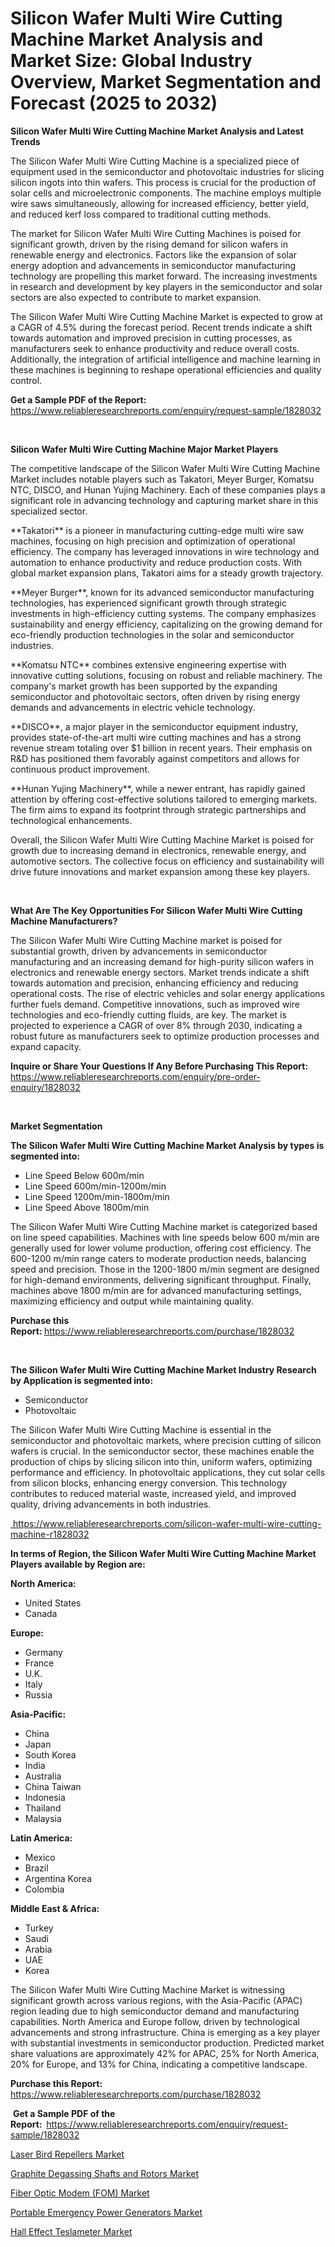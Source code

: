 <p><h1>Silicon Wafer Multi Wire Cutting Machine Market Analysis and Market Size: Global Industry Overview, Market Segmentation and Forecast (2025 to 2032)</h1></p><p><strong>Silicon Wafer Multi Wire Cutting Machine Market Analysis and Latest Trends</strong></p>
<p><p>The Silicon Wafer Multi Wire Cutting Machine is a specialized piece of equipment used in the semiconductor and photovoltaic industries for slicing silicon ingots into thin wafers. This process is crucial for the production of solar cells and microelectronic components. The machine employs multiple wire saws simultaneously, allowing for increased efficiency, better yield, and reduced kerf loss compared to traditional cutting methods.</p><p>The market for Silicon Wafer Multi Wire Cutting Machines is poised for significant growth, driven by the rising demand for silicon wafers in renewable energy and electronics. Factors like the expansion of solar energy adoption and advancements in semiconductor manufacturing technology are propelling this market forward. The increasing investments in research and development by key players in the semiconductor and solar sectors are also expected to contribute to market expansion.</p><p>The Silicon Wafer Multi Wire Cutting Machine Market is expected to grow at a CAGR of 4.5% during the forecast period. Recent trends indicate a shift towards automation and improved precision in cutting processes, as manufacturers seek to enhance productivity and reduce overall costs. Additionally, the integration of artificial intelligence and machine learning in these machines is beginning to reshape operational efficiencies and quality control.</p></p>
<p><strong>Get a Sample PDF of the Report:&nbsp;</strong> <a href="https://www.reliableresearchreports.com/enquiry/request-sample/1828032?utm_campaign=123&utm_medium=2&utm_source=Github&utm_content=ia&utm_term=12042025&utm_id=silicon-wafer-multi-wire-cutting-machine">https://www.reliableresearchreports.com/enquiry/request-sample/1828032</a></p>
<p>&nbsp;</p>
<p><strong>Silicon Wafer Multi Wire Cutting Machine Major Market Players</strong></p>
<p><p>The competitive landscape of the Silicon Wafer Multi Wire Cutting Machine Market includes notable players such as Takatori, Meyer Burger, Komatsu NTC, DISCO, and Hunan Yujing Machinery. Each of these companies plays a significant role in advancing technology and capturing market share in this specialized sector.</p><p>**Takatori** is a pioneer in manufacturing cutting-edge multi wire saw machines, focusing on high precision and optimization of operational efficiency. The company has leveraged innovations in wire technology and automation to enhance productivity and reduce production costs. With global market expansion plans, Takatori aims for a steady growth trajectory.</p><p>**Meyer Burger**, known for its advanced semiconductor manufacturing technologies, has experienced significant growth through strategic investments in high-efficiency cutting systems. The company emphasizes sustainability and energy efficiency, capitalizing on the growing demand for eco-friendly production technologies in the solar and semiconductor industries.</p><p>**Komatsu NTC** combines extensive engineering expertise with innovative cutting solutions, focusing on robust and reliable machinery. The company's market growth has been supported by the expanding semiconductor and photovoltaic sectors, often driven by rising energy demands and advancements in electric vehicle technology.</p><p>**DISCO**, a major player in the semiconductor equipment industry, provides state-of-the-art multi wire cutting machines and has a strong revenue stream totaling over $1 billion in recent years. Their emphasis on R&D has positioned them favorably against competitors and allows for continuous product improvement.</p><p>**Hunan Yujing Machinery**, while a newer entrant, has rapidly gained attention by offering cost-effective solutions tailored to emerging markets. The firm aims to expand its footprint through strategic partnerships and technological enhancements.</p><p>Overall, the Silicon Wafer Multi Wire Cutting Machine Market is poised for growth due to increasing demand in electronics, renewable energy, and automotive sectors. The collective focus on efficiency and sustainability will drive future innovations and market expansion among these key players.</p></p>
<p>&nbsp;</p>
<p><strong>What Are The Key Opportunities For Silicon Wafer Multi Wire Cutting Machine Manufacturers?</strong></p>
<p><p>The Silicon Wafer Multi Wire Cutting Machine market is poised for substantial growth, driven by advancements in semiconductor manufacturing and an increasing demand for high-purity silicon wafers in electronics and renewable energy sectors. Market trends indicate a shift towards automation and precision, enhancing efficiency and reducing operational costs. The rise of electric vehicles and solar energy applications further fuels demand. Competitive innovations, such as improved wire technologies and eco-friendly cutting fluids, are key. The market is projected to experience a CAGR of over 8% through 2030, indicating a robust future as manufacturers seek to optimize production processes and expand capacity.</p></p>
<p><strong>Inquire or Share Your Questions If Any Before Purchasing This Report:</strong> <a href="https://www.reliableresearchreports.com/enquiry/pre-order-enquiry/1828032?utm_campaign=123&utm_medium=2&utm_source=Github&utm_content=ia&utm_term=12042025&utm_id=silicon-wafer-multi-wire-cutting-machine">https://www.reliableresearchreports.com/enquiry/pre-order-enquiry/1828032</a></p>
<p>&nbsp;</p>
<p><strong>Market Segmentation</strong></p>
<p><strong>The Silicon Wafer Multi Wire Cutting Machine Market Analysis by types is segmented into:</strong></p>
<p><ul><li>Line Speed Below 600m/min</li><li>Line Speed 600m/min-1200m/min</li><li>Line Speed 1200m/min-1800m/min</li><li>Line Speed Above 1800m/min</li></ul></p>
<p><p>The Silicon Wafer Multi Wire Cutting Machine market is categorized based on line speed capabilities. Machines with line speeds below 600 m/min are generally used for lower volume production, offering cost efficiency. The 600-1200 m/min range caters to moderate production needs, balancing speed and precision. Those in the 1200-1800 m/min segment are designed for high-demand environments, delivering significant throughput. Finally, machines above 1800 m/min are for advanced manufacturing settings, maximizing efficiency and output while maintaining quality.</p></p>
<p><strong>Purchase this Report:&nbsp;</strong><a href="https://www.reliableresearchreports.com/purchase/1828032?utm_campaign=123&utm_medium=2&utm_source=Github&utm_content=ia&utm_term=12042025&utm_id=silicon-wafer-multi-wire-cutting-machine">https://www.reliableresearchreports.com/purchase/1828032</a></p>
<p>&nbsp;</p>
<p><strong>The Silicon Wafer Multi Wire Cutting Machine Market Industry Research by Application is segmented into:</strong></p>
<p><ul><li>Semiconductor</li><li>Photovoltaic</li></ul></p>
<p><p>The Silicon Wafer Multi Wire Cutting Machine is essential in the semiconductor and photovoltaic markets, where precision cutting of silicon wafers is crucial. In the semiconductor sector, these machines enable the production of chips by slicing silicon into thin, uniform wafers, optimizing performance and efficiency. In photovoltaic applications, they cut solar cells from silicon blocks, enhancing energy conversion. This technology contributes to reduced material waste, increased yield, and improved quality, driving advancements in both industries.</p></p>
<p><a href="https://www.reliableresearchreports.com/silicon-wafer-multi-wire-cutting-machine-r1828032?utm_campaign=123&utm_medium=2&utm_source=Github&utm_content=ia&utm_term=12042025&utm_id=silicon-wafer-multi-wire-cutting-machine">&nbsp;https://www.reliableresearchreports.com/silicon-wafer-multi-wire-cutting-machine-r1828032</a></p>
<p><strong>In terms of Region, the Silicon Wafer Multi Wire Cutting Machine Market Players available by Region are:</strong></p>
<p>
    <p> <strong> North America: </strong>
        <ul>
            <li>United States</li>
            <li>Canada</li>
        </ul>
        </p> 
    <p> <strong> Europe: </strong>
        <ul>
            <li>Germany</li>
            <li>France</li>
            <li>U.K.</li>
            <li>Italy</li>
            <li>Russia</li>
        </ul>
        </p> 
    <p> <strong> Asia-Pacific: </strong>
        <ul>
            <li>China</li>
            <li>Japan</li>
            <li>South Korea</li>
            <li>India</li>
            <li>Australia</li>
            <li>China Taiwan</li>
            <li>Indonesia</li>
            <li>Thailand</li>
            <li>Malaysia</li>
        </ul>
        </p> 
    <p> <strong> Latin America: </strong>
        <ul>
            <li>Mexico</li>
            <li>Brazil</li>
            <li>Argentina Korea</li>
            <li>Colombia</li>
        </ul>
        </p> 
    <p> <strong> Middle East & Africa: </strong>
        <ul>
            <li>Turkey</li>
            <li>Saudi</li>
            <li>Arabia</li>
            <li>UAE</li>
            <li>Korea</li>
        </ul>
    </p>
    </p>
<p><p>The Silicon Wafer Multi Wire Cutting Machine Market is witnessing significant growth across various regions, with the Asia-Pacific (APAC) region leading due to high semiconductor demand and manufacturing capabilities. North America and Europe follow, driven by technological advancements and strong infrastructure. China is emerging as a key player with substantial investments in semiconductor production. Predicted market share valuations are approximately 42% for APAC, 25% for North America, 20% for Europe, and 13% for China, indicating a competitive landscape.</p></p>
<p><strong>Purchase this Report: </strong><a href="https://www.reliableresearchreports.com/purchase/1828032?utm_campaign=123&utm_medium=2&utm_source=Github&utm_content=ia&utm_term=12042025&utm_id=silicon-wafer-multi-wire-cutting-machine">https://www.reliableresearchreports.com/purchase/1828032</a></p>
<p>&nbsp;<strong>Get a Sample PDF of the Report:&nbsp;&nbsp;</strong><a href="https://www.reliableresearchreports.com/enquiry/request-sample/1828032?utm_campaign=123&utm_medium=2&utm_source=Github&utm_content=ia&utm_term=12042025&utm_id=silicon-wafer-multi-wire-cutting-machine">https://www.reliableresearchreports.com/enquiry/request-sample/1828032</a></p>
<p><strong></strong></p>
<p><p><a href="https://github.com/maclarensidney/Market-Research-Report-List-1/blob/main/laser-bird-repellers-market.md?utm_campaign=123&utm_medium=2&utm_source=Github&utm_content=ia&utm_term=12042025&utm_id=silicon-wafer-multi-wire-cutting-machine">Laser Bird Repellers Market</a></p><p><a href="https://github.com/sofayahoo2023/Market-Research-Report-List-7/blob/main/graphite-degassing-shafts-and-rotors-market.md?utm_campaign=123&utm_medium=2&utm_source=Github&utm_content=ia&utm_term=12042025&utm_id=silicon-wafer-multi-wire-cutting-machine">Graphite Degassing Shafts and Rotors Market</a></p><p><a href="https://github.com/ovtkosle/Market-Research-Report-List-1/blob/main/fiber-optic-modem-fom-market.md?utm_campaign=123&utm_medium=2&utm_source=Github&utm_content=ia&utm_term=12042025&utm_id=silicon-wafer-multi-wire-cutting-machine">Fiber Optic Modem (FOM) Market</a></p><p><a href="https://github.com/joannesouthgate/Market-Research-Report-List-6/blob/main/portable-emergency-power-generators-market.md?utm_campaign=123&utm_medium=2&utm_source=Github&utm_content=ia&utm_term=12042025&utm_id=silicon-wafer-multi-wire-cutting-machine">Portable Emergency Power Generators Market</a></p><p><a href="https://github.com/DianaWilson796/Market-Research-Report-List-2/blob/main/hall-effect-teslameter-market.md?utm_campaign=123&utm_medium=2&utm_source=Github&utm_content=ia&utm_term=12042025&utm_id=silicon-wafer-multi-wire-cutting-machine">Hall Effect Teslameter Market</a></p></p>